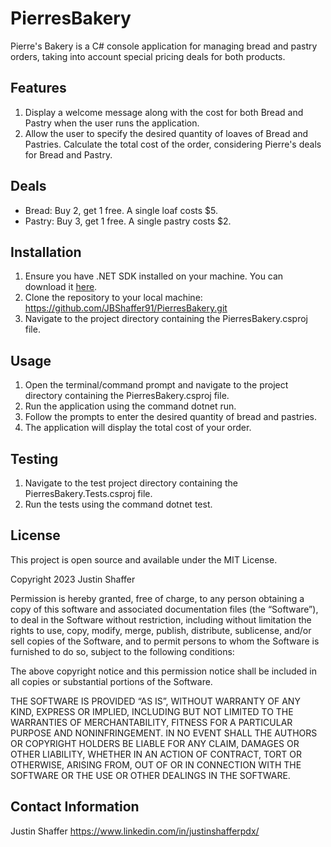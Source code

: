 # PierresBakery

Pierre's Bakery is a C# console application for managing bread and pastry orders, taking into account special pricing deals for both products.

## Features
1. Display a welcome message along with the cost for both Bread and Pastry when the user runs the application.
2. Allow the user to specify the desired quantity of loaves of Bread and Pastries.
Calculate the total cost of the order, considering Pierre's deals for Bread and Pastry.
## Deals
* Bread: Buy 2, get 1 free. A single loaf costs $5.
* Pastry: Buy 3, get 1 free. A single pastry costs $2.
## Installation
1. Ensure you have .NET SDK installed on your machine. You can download it [here](https://dotnet.microsoft.com/en-us/download).
2. Clone the repository to your local machine: https://github.com/JBShaffer91/PierresBakery.git
3. Navigate to the project directory containing the PierresBakery.csproj file.
## Usage
1. Open the terminal/command prompt and navigate to the project directory containing the PierresBakery.csproj file.
2. Run the application using the command dotnet run.
3. Follow the prompts to enter the desired quantity of bread and pastries.
4. The application will display the total cost of your order.
## Testing
1. Navigate to the test project directory containing the PierresBakery.Tests.csproj file.
2. Run the tests using the command dotnet test.
## License
This project is open source and available under the MIT License.

Copyright 2023 Justin Shaffer

Permission is hereby granted, free of charge, to any person obtaining a copy of this software and associated documentation files (the “Software”), to deal in the Software without restriction, including without limitation the rights to use, copy, modify, merge, publish, distribute, sublicense, and/or sell copies of the Software, and to permit persons to whom the Software is furnished to do so, subject to the following conditions:

The above copyright notice and this permission notice shall be included in all copies or substantial portions of the Software.

THE SOFTWARE IS PROVIDED “AS IS”, WITHOUT WARRANTY OF ANY KIND, EXPRESS OR IMPLIED, INCLUDING BUT NOT LIMITED TO THE WARRANTIES OF MERCHANTABILITY, FITNESS FOR A PARTICULAR PURPOSE AND NONINFRINGEMENT. IN NO EVENT SHALL THE AUTHORS OR COPYRIGHT HOLDERS BE LIABLE FOR ANY CLAIM, DAMAGES OR OTHER LIABILITY, WHETHER IN AN ACTION OF CONTRACT, TORT OR OTHERWISE, ARISING FROM, OUT OF OR IN CONNECTION WITH THE SOFTWARE OR THE USE OR OTHER DEALINGS IN THE SOFTWARE.

## Contact Information
Justin Shaffer
https://www.linkedin.com/in/justinshafferpdx/